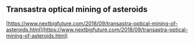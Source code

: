 ## Transastra optical mining of asteroids
  
  [https://www.nextbigfuture.com/2018/09/transastra-optical-mining-of-asteroids.html](https://www.nextbigfuture.com/2018/09/transastra-optical-mining-of-asteroids.html)